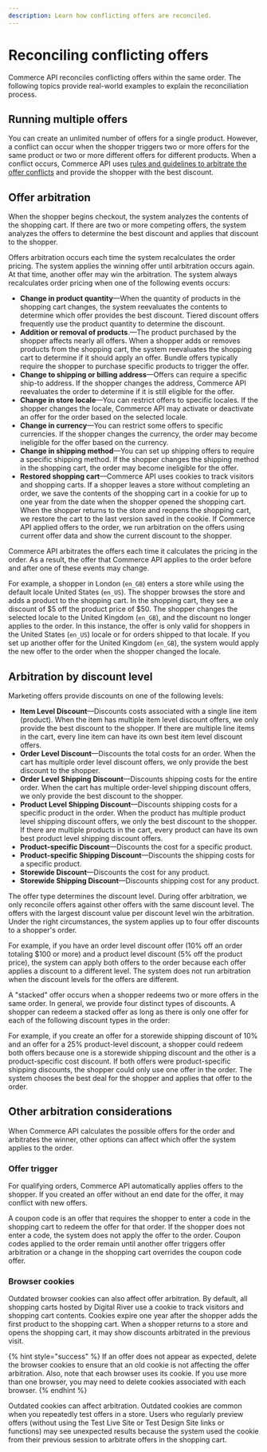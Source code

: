 ```yaml
---
description: Learn how conflicting offers are reconciled.
---
```


# Reconciling conflicting offers

Commerce API reconciles conflicting offers within the same order. The following topics provide real-world examples to explain the reconciliation process.

## Running multiple offers

You can create an unlimited number of offers for a single product. However, a conflict can occur when the shopper triggers two or more offers for the same product or two or more different offers for different products. When a conflict occurs, Commerce API uses [rules and guidelines to arbitrate the offer conflicts](reconciling-conflicting-offers.md#offer-arbitration) and provide the shopper with the best discount.

## Offer arbitration

When the shopper begins checkout, the system analyzes the contents of the shopping cart. If there are two or more competing offers, the system analyzes the offers to determine the best discount and applies that discount to the shopper.&#x20;

Offers arbitration occurs each time the system recalculates the order pricing. The system applies the winning offer until arbitration occurs again. At that time, another offer may win the arbitration. The system always recalculates order pricing when one of the following events occurs:

* **Change in product quantity**—When the quantity of products in the shopping cart changes, the system reevaluates the contents to determine which offer provides the best discount. Tiered discount offers frequently use the product quantity to determine the discount.
* **Addition or removal of products**.—The product purchased by the shopper affects nearly all offers. When a shopper adds or removes products from the shopping cart, the system reevaluates the shopping cart to determine if it should apply an offer. Bundle offers typically require the shopper to purchase specific products to trigger the offer.
* **Change to shipping or billing address**—Offers can require a specific ship-to address. If the shopper changes the address, Commerce API reevaluates the order to determine if it is still eligible for the offer.&#x20;
* **Change in store locale**—You can restrict offers to specific locales. If the shopper changes the locale, Commerce API may activate or deactivate an offer for the order based on the selected locale.&#x20;
* **Change in currency**—You can restrict some offers to specific currencies. If the shopper changes the currency, the order may become ineligible for the offer based on the currency.
* **Change in shipping method**—You can set up shipping offers to require a specific shipping method. If the shopper changes the shipping method in the shopping cart, the order may become ineligible for the offer.
* **Restored shopping cart**—Commerce API uses cookies to track visitors and shopping carts. If a shopper leaves a store without completing an order, we save the contents of the shopping cart in a cookie for up to one year from the date when the shopper opened the shopping cart. When the shopper returns to the store and reopens the shopping cart, we restore the cart to the last version saved in the cookie. If Commerce API applied offers to the order, we run arbitration on the offers using current offer data and show the current discount to the shopper.

Commerce API arbitrates the offers each time it calculates the pricing in the order. As a result, the offer that Commerce API applies to the order before and after one of these events may change.&#x20;

For example, a shopper in London (`en_GB`) enters a store while using the default locale United States (`en_US`). The shopper browses the store and adds a product to the shopping cart. In the shopping cart, they see a discount of $5 off the product price of $50. The shopper changes the selected locale to the United Kingdom (`en_GB`), and the discount no longer applies to the order. In this instance, the offer is only valid for shoppers in the United States (`en_US`) locale or for orders shipped to that locale. If you set up another offer for the United Kingdom (`en_GB`), the system would apply the new offer to the order when the shopper changed the locale.

## Arbitration by discount level

Marketing offers provide discounts on one of the following levels:

* **Item Level Discount**—Discounts costs associated with a single line item (product). When the item has multiple item level discount offers, we only provide the best discount to the shopper. If there are multiple line items in the cart, every line item can have its own best item level discount offers.
* **Order Level Discount**—Discounts the total costs for an order. When the cart has multiple order level discount offers, we only provide the best discount to the shopper.
* **Order Level Shipping Discount**—Discounts shipping costs for the entire order. When the cart has multiple order-level shipping discount offers, we only provide the best discount to the shopper.
* **Product Level Shipping Discount**—Discounts shipping costs for a specific product in the order. When the product has multiple product level shipping discount offers, we only the best discount to the shopper. If there are multiple products in the cart, every product can have its own best product level shipping discount offers.
* **Product-specific Discount**—Discounts the cost for a specific product.
* **Product-specific Shipping Discount**—Discounts the shipping costs for a specific product.
* **Storewide Discount**—Discounts the cost for any product.
* **Storewide Shipping Discount**—Discounts shipping cost for any product.

The offer type determines the discount level. During offer arbitration, we only reconcile offers against other offers with the same discount level. The offers with the largest discount value per discount level win the arbitration. Under the right circumstances, the system applies up to four offer discounts to a shopper's order.

For example, if you have an order level discount offer (10% off an order totaling $100 or more) and a product level discount (5% off the product price), the system can apply both offers to the order because each offer applies a discount to a different level. The system does not run arbitration when the discount levels for the offers are different.

A "stacked" offer occurs when a shopper redeems two or more offers in the same order. In general, we provide four distinct types of discounts. A shopper can redeem a stacked offer as long as there is only one offer for each of the following discount types in the order:

For example, if you create an offer for a storewide shipping discount of 10% and an offer for a 25% product-level discount, a shopper could redeem both offers because one is a storewide shipping discount and the other is a product-specific cost discount. If both offers were product-specific shipping discounts, the shopper could only use one offer in the order. The system chooses the best deal for the shopper and applies that offer to the order.

## Other arbitration considerations

When Commerce API calculates the possible offers for the order and arbitrates the winner, other options can affect which offer the system applies to the order.

### Offer trigger

For qualifying orders, Commerce API automatically applies offers to the shopper. If you created an offer without an end date for the offer, it may conflict with new offers.

A coupon code is an offer that requires the shopper to enter a code in the shopping cart to redeem the offer for that order. If the shopper does not enter a code, the system does not apply the offer to the order. Coupon codes applied to the order remain until another offer triggers offer arbitration or a change in the shopping cart overrides the coupon code offer.

### Browser cookies

Outdated browser cookies can also affect offer arbitration. By default, all shopping carts hosted by Digital River use a cookie to track visitors and shopping cart contents. Cookies expire one year after the shopper adds the first product to the shopping cart. When a shopper returns to a store and opens the shopping cart, it may show discounts arbitrated in the previous visit.

{% hint style="success" %}
If an offer does not appear as expected, delete the browser cookies to ensure that an old cookie is not affecting the offer arbitration. Also, note that each browser uses its cookie. If you use more than one browser, you may need to delete cookies associated with each browser.
{% endhint %}

Outdated cookies can affect arbitration. Outdated cookies are common when you repeatedly test offers in a store. Users who regularly preview offers (without using the Test Live Site or Test Design Site links or functions) may see unexpected results because the system used the cookie from their previous session to arbitrate offers in the shopping cart.
